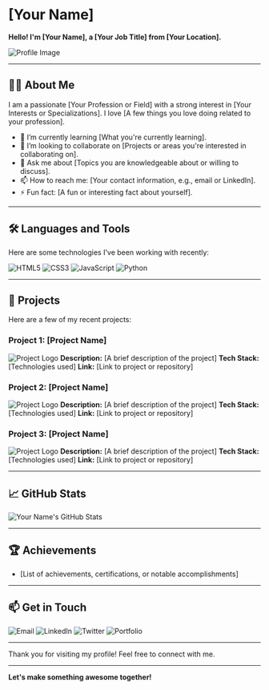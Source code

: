 # [Your Name]

**Hello! I'm [Your Name], a [Your Job Title] from [Your Location].**

![Profile Image](https://via.placeholder.com/150)

---

## 👩‍💻 About Me

I am a passionate [Your Profession or Field] with a strong interest in [Your Interests or Specializations]. I love [A few things you love doing related to your profession].

- 🌱 I’m currently learning [What you're currently learning].
- 👯 I’m looking to collaborate on [Projects or areas you're interested in collaborating on].
- 💬 Ask me about [Topics you are knowledgeable about or willing to discuss].
- 📫 How to reach me: [Your contact information, e.g., email or LinkedIn].
- ⚡ Fun fact: [A fun or interesting fact about yourself].

---

## 🛠️ Languages and Tools

Here are some technologies I've been working with recently:

![HTML5](https://img.shields.io/badge/-HTML5-E34F26?style=flat-square&logo=html5&logoColor=white)
![CSS3](https://img.shields.io/badge/-CSS3-1572B6?style=flat-square&logo=css3)
![JavaScript](https://img.shields.io/badge/-JavaScript-F7DF1E?style=flat-square&logo=javascript&logoColor=black)
![Python](https://img.shields.io/badge/-Python-3776AB?style=flat-square&logo=python&logoColor=white)

---

## 🚀 Projects

Here are a few of my recent projects:

### Project 1: [Project Name]
![Project Logo](https://via.placeholder.com/50)
**Description:** [A brief description of the project]
**Tech Stack:** [Technologies used]
**Link:** [Link to project or repository]

### Project 2: [Project Name]
![Project Logo](https://via.placeholder.com/50)
**Description:** [A brief description of the project]
**Tech Stack:** [Technologies used]
**Link:** [Link to project or repository]

### Project 3: [Project Name]
![Project Logo](https://via.placeholder.com/50)
**Description:** [A brief description of the project]
**Tech Stack:** [Technologies used]
**Link:** [Link to project or repository]

---

## 📈 GitHub Stats

![Your Name's GitHub Stats](https://github-readme-stats.vercel.app/api?username=your-github-username&show_icons=true&theme=radical)

---

## 🏆 Achievements

- [List of achievements, certifications, or notable accomplishments]

---

## 📫 Get in Touch

![Email](https://img.shields.io/badge/-your-email@example.com-EA4335?style=flat-square&logo=gmail&logoColor=white)
![LinkedIn](https://img.shields.io/badge/-Your%20LinkedIn-0077B5?style=flat-square&logo=linkedin&logoColor=white)
![Twitter](https://img.shields.io/badge/-Your%20Twitter-1DA1F2?style=flat-square&logo=twitter&logoColor=white)
![Portfolio](https://img.shields.io/badge/-Your%20Portfolio%20Website-000000?style=flat-square&logo=github-pages&logoColor=white)

---

Thank you for visiting my profile! Feel free to connect with me.

---

**Let's make something awesome together!**
